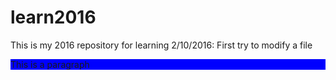 # learn2016
This is my 2016 repository for learning
2/10/2016: First try to modify a file

<div style="background:#0000FF">
  <p>This is a paragraph</p>
</div>
